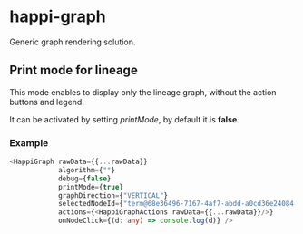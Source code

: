 # happi-graph

Generic graph rendering solution.

## Print mode for lineage
This mode enables to display only the lineage graph, without the action buttons and legend. 

It can be activated by setting _printMode_, by default it is **false**.

### Example
```ts
<HappiGraph rawData={{...rawData}}
            algorithm={""}
            debug={false}
            printMode={true}
            graphDirection={"VERTICAL"}
            selectedNodeId={"term@68e36496-7167-4af7-abdd-a0cd36e24084:6662c0f2.e1b1ec6c.66k78i6du.uchsna1.rn2epa.rfn2fjqf7h4qvmt5lflm8"}
            actions={<HappiGraphActions rawData={{...rawData}}/>}
            onNodeClick={(d: any) => console.log(d)} />
```

